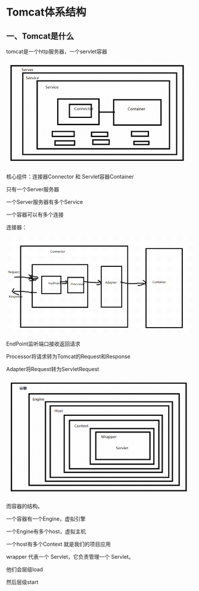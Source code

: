 # Tomcat体系结构

## 一、Tomcat是什么

tomcat是一个http服务器，一个servlet容器

![image-20200403150321004](https://github.com/chenyuhua321/miniTomcat/raw/master/Image/image-20200403150321004.png)

核心组件：连接器Connector 和 Servlet容器Container

只有一个Server服务器

一个Server服务器有多个Service

一个容器可以有多个连接

连接器：

![image-20200403151857931](https://github.com/chenyuhua321/miniTomcat/raw/master/Image/image-20200403151857931.png)

EndPoint监听端口接收返回请求

Processor将请求转为Tomcat的Request和Response

Adapter将Request转为ServletRequest

![image-20200403151020049](https://github.com/chenyuhua321/miniTomcat/raw/master/Image/image-20200403151020049.png)

而容器的结构。

一个容器有一个Engine，虚拟引擎

一个Engine有多个host，虚拟主机

一个host有多个Context 就是我们的项目应用

wrapper 代表一个 Servlet，它负责管理一个 Servlet。

他们会层级load

然后层级start

